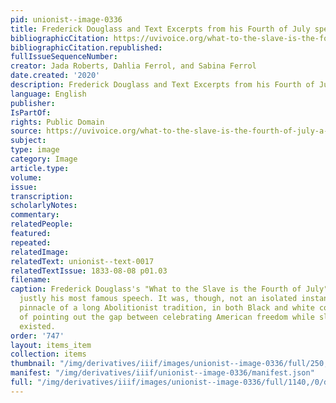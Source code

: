 ```yaml
---
pid: unionist--image-0336
title: Frederick Douglass and Text Excerpts from his Fourth of July speech
bibliographicCitation: https://uvivoice.org/what-to-the-slave-is-the-fourth-of-july-a-contemporary-analysis
bibliographicCitation.republished: 
fullIssueSequenceNumber: 
creator: Jada Roberts, Dahlia Ferrol, and Sabina Ferrol
date.created: '2020'
description: Frederick Douglass and Text Excerpts from his Fourth of July speech
language: English
publisher: 
IsPartOf: 
rights: Public Domain
source: https://uvivoice.org/what-to-the-slave-is-the-fourth-of-july-a-contemporary-analysis
subject: 
type: image
category: Image
article.type: 
volume: 
issue: 
transcription: 
scholarlyNotes: 
commentary: 
relatedPeople: 
featured: 
repeated: 
relatedImage: 
relatedText: unionist--text-0017
relatedTextIssue: 1833-08-08 p01.03
filename: 
caption: Frederick Douglass's "What to the Slave is the Fourth of July" (1852) is
  justly his most famous speech. It was, though, not an isolated instance, but the
  pinnacle of a long Abolitionist tradition, in both Black and white communities,
  of pointing out the gap between celebrating American freedom while slavery still
  existed.
order: '747'
layout: items_item
collection: items
thumbnail: "/img/derivatives/iiif/images/unionist--image-0336/full/250,/0/default.jpg"
manifest: "/img/derivatives/iiif/unionist--image-0336/manifest.json"
full: "/img/derivatives/iiif/images/unionist--image-0336/full/1140,/0/default.jpg"
---
```

